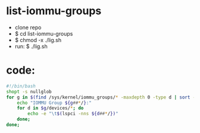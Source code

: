 # list-iommu-groups

- clone repo
- $ cd list-iommu-groups
- $ chmod -x ./lig.sh
- run: $ ./lig.sh

# code:
```bash
#!/bin/bash
shopt -s nullglob
for g in $(find /sys/kernel/iommu_groups/* -maxdepth 0 -type d | sort -V); do
    echo "IOMMU Group ${g##*/}:"
    for d in $g/devices/*; do
        echo -e "\t$(lspci -nns ${d##*/})"
    done;
done;
```
